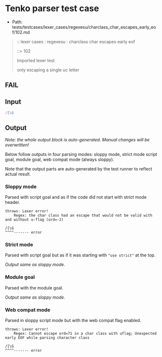 # Tenko parser test case

- Path: tests/testcases/lexer_cases/regexesu/charclass_char_escapes_early_eof/102.md

> :: lexer cases : regexesu : charclass char escapes early eof
>
> ::> 102
>
> Imported lexer test
>
> only escaping a single uc letter

## FAIL

## Input

`````js
/[\G
`````

## Output

_Note: the whole output block is auto-generated. Manual changes will be overwritten!_

Below follow outputs in four parsing modes: sloppy mode, strict mode script goal, module goal, web compat mode (always sloppy).

Note that the output parts are auto-generated by the test runner to reflect actual result.

### Sloppy mode

Parsed with script goal and as if the code did not start with strict mode header.

`````
throws: Lexer error!
    Regex: the char class had an escape that would not be valid with and without u-flag (ord=-2)

/[\G
^^^^------- error
`````

### Strict mode

Parsed with script goal but as if it was starting with `"use strict"` at the top.

_Output same as sloppy mode._

### Module goal

Parsed with the module goal.

_Output same as sloppy mode._

### Web compat mode

Parsed in sloppy script mode but with the web compat flag enabled.

`````
throws: Lexer error!
    Regex: Cannot escape ord=71 in a char class with uflag; Unexpected early EOF while parsing character class

/[\G
^^^^------- error
`````

